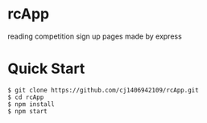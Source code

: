 # rcApp
reading competition sign up pages made by express

# Quick Start

```git 
$ git clone https://github.com/cj1406942109/rcApp.git
$ cd rcApp
$ npm install
$ npm start
```

